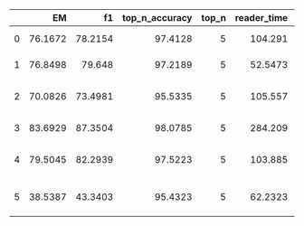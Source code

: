 |    |      EM |      f1 |   top_n_accuracy |   top_n |   reader_time |   seconds_per_query |   EM_text_answer |   f1_text_answer |   top_n_accuracy_text_answer |   top_n_EM_text_answer |   top_n_f1_text_answer |   Total_text_answer |   EM_no_answer |   f1_no_answer |   top_n_accuracy_no_answer |   Total_no_answer |   passages_per_second | reader                                  | error   |
|---:|--------:|--------:|-----------------:|--------:|--------------:|--------------------:|-----------------:|-----------------:|-----------------------------:|-----------------------:|-----------------------:|--------------------:|---------------:|---------------:|---------------------------:|------------------:|----------------------:|:----------------------------------------|:--------|
|  0 | 76.1672 | 78.2154 |          97.4128 |       5 |      104.291  |          0.00878905 |          61.4917 |          65.593  |                      94.8194 |                81.0159 |                90.5067 |                5926 |       90.8081  |       90.8081  |                        100 |              5940 |               118.419 | deepset/roberta-base-squad2             |         |
|  1 | 76.8498 | 79.648  |          97.2189 |       5 |       52.5473 |          0.00442839 |          65.8961 |          71.499  |                      94.4313 |                79.9696 |                89.708  |                5926 |       87.7778  |       87.7778  |                        100 |              5940 |               235.026 | deepset/minilm-uncased-squad2           |         |
|  2 | 70.0826 | 73.4981 |          95.5335 |       5 |      105.557  |          0.00889576 |          56.598  |          63.4371 |                      91.0564 |                72.1228 |                84.4785 |                5926 |       83.5354  |       83.5354  |                        100 |              5940 |               116.998 | deepset/bert-base-cased-squad2          |         |
|  3 | 83.6929 | 87.3504 |          98.0785 |       5 |      284.209  |          0.0239515  |          75.1941 |          82.5177 |                      96.1525 |                82.3321 |                91.8921 |                5926 |       92.1717  |       92.1717  |                        100 |              5940 |                43.454 | deepset/roberta-large-squad2            |         |
|  4 | 79.5045 | 82.2939 |          97.5223 |       5 |      103.885  |          0.00875486 |          71.1104 |          76.6958 |                      95.0388 |                81.7246 |                90.891  |                5926 |       87.8788  |       87.8788  |                        100 |              5940 |               118.881 | deepset/roberta-base-squad2-distilled   |         |
|  5 | 38.5387 | 43.3403 |          95.4323 |       5 |       62.2323 |          0.00524459 |          74.5359 |          84.1505 |                      90.8539 |                75.0928 |                85.2126 |                5926 |        2.62626 |        2.62626 |                        100 |              5940 |               198.45  | distilbert-base-uncased-distilled-squad |         |